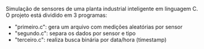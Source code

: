 Simulação de sensores de uma planta industrial inteligente em linguagem C.  
O projeto está dividido em 3 programas:

- "primeiro.c": gera um arquivo com medições aleatórias por sensor
- "segundo.c": separa os dados por sensor e tipo
- "terceiro.c": realiza busca binária por data/hora (timestamp)
